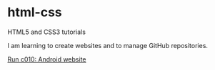 # html-css
 HTML5 and CSS3 tutorials

I am learning to create websites and to manage GitHub repositories.

<a href="https://samuelxgoncalves.github.io/html-css/challenges/mod02/c010/index.html">Run c010: Android website</a>